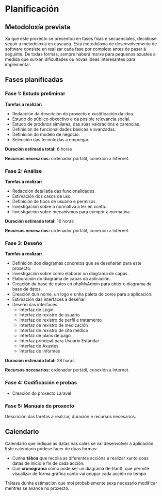 # Planificación

## Metodoloxía prevista

Xa que este proxecto se presentou en fases fixas e secuenciales, decidiuse seguir a metodoloxía en cascada. Esta metodoloxía de desenvolvemento de software consiste en realizar cada fase por completo antes de pasar á seguinte. De todas formas, sempre haberá marxe para pequenos axustes a medida que surxan dificultades ou novas ideas interesantes para implementar.


## Fases planificadas

### Fase 1: Estudo preliminar

**Tarefas a realizar:**
- Redacción da descrición do proxecto e xustificación da idea.
- Estudo do público obxectivo e da posible relevancia social.
- Estudo de produtos similares, das súas valoracións e carencias.
- Definicion de funcionalidades básicas e avanzadas.
- Definición do modelo de negocio.
- Selección das tecnoloxías a empregar.

**Duración estimada total:** 6 horas

**Recursos necesarios:** ordenador portátil, conexión a Internet.

### Fase 2: Análise

**Tarefas a realizar:**

- Redacción detallada das funcionalidades.
- Estimación dos casos de uso. 
- Definición de tipos de usuario e permisos.
- Investigación sobre a normativa a ter en conta.
- Investigación sobre mecanismos para cumprir a normativa.


**Duración estimada total:** 16 horas

**Recursos necesarios:** ordenador portátil, conexión a Internet.


### Fase 3: Deseño

**Tarefas a realizar:**

- Definición dos diagramas concretos que se deseñarán para este proxecto.
- Investigación sobre como elaborar un diagrama de capas.
- Elaboración do diagrama de capas da aplicación.
- Creación da base de datos en phpMyAdmin para obter o diagrama da base de datos.
- Creación dun nome, un logo e unha paleta de cores para a aplicación.
- Estimación das interfaces a deseñar.
- Deseño das interfaces:
    - Interfaz de Login
    - Interfaz de rexistro de usuario
    - Interfaz de rexistro de perfil e tratamento
    - Interfaz de rexistro de medicación
    - Interfaz de rexistro de cita médica
    - Interfaz de plans de pago
    - Interfaz principal para Usuario Estándar
    - Interfaz de Axustes
    - Interfaz de Informes


**Duración estimada total:** 28 horas

**Recursos necesarios:** ordenador portátil, conexión a Internet.

### Fase 4: Codificación e probas

- Creación do proxecto Laravel


### Fase 5: Manuais do proxecto

Descrición das tarefas a realizar, duración e recursos necesarios.

## Calendario

Calendario que indique as datas nas cales se vai desenvolver a aplicación. Este calendario pódese facer de dúas formas:

- Cunha **táboa** que recolla as diferentes accións a realizar xunto coas datas de inicio e fin de cada acción.
- Cun **cronograma** como pode ser un diagrama de Gantt, que permite visualizar de forma gráfica canto vai ocupar cada acción no tempo.

Trátase dunha estimación que moi probablemente sexa necesario modificar mentres se avance no proxecto.